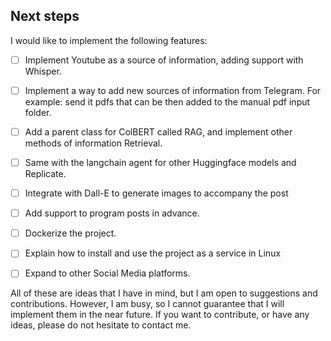 <h2> Next steps </h2>

I would like to implement the following features:

- [ ] Implement Youtube as a source of information, adding support with Whisper.
- [ ] Implement a way to add new sources of information from Telegram. For example: send it pdfs that can be then added to the manual pdf input folder.
- [ ] Add a parent class for ColBERT called RAG, and implement other methods of information Retrieval.
- [ ] Same with the langchain agent for other Huggingface models and Replicate.
- [ ] Integrate with Dall-E to generate images to accompany the post
- [ ] Add support to program posts in advance.
- [ ] Dockerize the project.
- [ ] Explain how to install and use the project as a service in Linux
- [ ] Expand to other Social Media platforms.


All of these are ideas that I have in mind, but I am open to suggestions and contributions. 
However, I am busy, so I cannot guarantee that I will implement them in the near future. If you want to contribute,
or have any ideas, please do not hesitate to contact me.